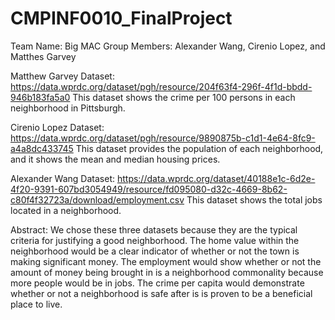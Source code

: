 # CMPINF0010_FinalProject
Team Name: Big MAC
Group Members: Alexander Wang, Cirenio Lopez, and Matthes Garvey

Matthew Garvey Dataset: https://data.wprdc.org/dataset/pgh/resource/204f63f4-296f-4f1d-bbdd-946b183fa5a0
This dataset shows the crime per 100 persons in each neighborhood in Pittsburgh.

Cirenio Lopez Dataset: https://data.wprdc.org/dataset/pgh/resource/9890875b-c1d1-4e64-8fc9-a4a8dc433745
This dataset provides the population of each neighborhood, and it shows the mean and median housing prices.

Alexander Wang Dataset: https://data.wprdc.org/dataset/40188e1c-6d2e-4f20-9391-607bd3054949/resource/fd095080-d32c-4669-8b62-c80f4f32723a/download/employment.csv
This dataset shows the total jobs located in a neighborhood.

Abstract: We chose these three datasets because they are the typical criteria for justifying a good neighborhood. The home value within the neighborhood would be a clear indicator of whether or not the town is making significant money. The employment would show whether or not the amount of money being brought in is a neighborhood commonality because more people would be in jobs. The crime per capita would demonstrate whether or not a neighborhood is safe after is is proven to be a beneficial place to live.
